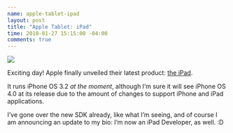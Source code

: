 ```yaml
--- 
name: apple-tablet-ipad
layout: post
title: "Apple Tablet: iPad"
time: 2010-01-27 15:15:00 -04:00
comments: true
---
```

![](http://c185824.r24.cf1.rackcdn.com/dimensions_20100127.jpg)

Exciting day! Apple finally unveiled their latest product: [the iPad](http://www.apple.com/ipad/).

It runs iPhone OS 3.2 *at the moment*, although I’m sure it will see iPhone OS 4.0 at its release due to the amount of changes to support iPhone and iPad applications.

I’ve gone over the new SDK already, like what I’m seeing, and of course I am announcing an update to my bio: I’m now an iPad Developer, as well. :D